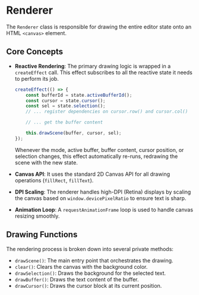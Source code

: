 # Renderer

The `Renderer` class is responsible for drawing the entire editor state onto an HTML `<canvas>` element.

## Core Concepts

-   **Reactive Rendering**: The primary drawing logic is wrapped in a `createEffect` call. This effect subscribes to all the reactive state it needs to perform its job.

    ```typescript
    createEffect(() => {
        const bufferId = state.activeBufferId();
        const cursor = state.cursor();
        const sel = state.selection();
        // ... register dependencies on cursor.row() and cursor.col()

        // ... get the buffer content

        this.drawScene(buffer, cursor, sel);
    });
    ```

    Whenever the mode, active buffer, buffer content, cursor position, or selection changes, this effect automatically re-runs, redrawing the scene with the new state.

-   **Canvas API**: It uses the standard 2D Canvas API for all drawing operations (`fillRect`, `fillText`).
-   **DPI Scaling**: The renderer handles high-DPI (Retina) displays by scaling the canvas based on `window.devicePixelRatio` to ensure text is sharp.
-   **Animation Loop**: A `requestAnimationFrame` loop is used to handle canvas resizing smoothly.

## Drawing Functions

The rendering process is broken down into several private methods:

-   `drawScene()`: The main entry point that orchestrates the drawing.
-   `clear()`: Clears the canvas with the background color.
-   `drawSelection()`: Draws the background for the selected text.
-   `drawBuffer()`: Draws the text content of the buffer.
-   `drawCursor()`: Draws the cursor block at its current position.
